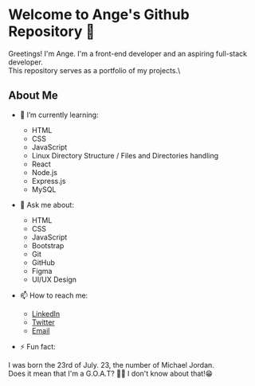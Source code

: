 # Welcome to Ange's Github Repository 👋

Greetings! I'm Ange. I'm a front-end developer and an aspiring full-stack developer.\
This repository serves as a portfolio of my projects.\

## About Me

- 🌱 I’m currently learning:

  - HTML
  - CSS
  - JavaScript
  - Linux Directory Structure / Files and Directories handling
  - React
  - Node.js
  - Express.js
  - MySQL

- 💬 Ask me about:
  - HTML
  - CSS
  - JavaScript
  - Bootstrap
  - Git
  - GitHub
  - Figma
  - UI/UX Design

- 📫 How to reach me:

    - [LinkedIn](https://www.linkedin.com/in/ange-kouakou-4b683b194)
    - [Twitter](https://twitter.com/AngeEricStepha1)
    - [Email](mailto:kouakouangeericstephane@gmail.com)

- ⚡ Fun fact:

I was born the 23rd of July. 23, the number of Michael Jordan.\
Does it mean that I'm a G.O.A.T? 🐐😏 I don't know about that!😁


<!--
Here are some ideas to get you started:

- 🔭 I’m currently working on ...
- 👯 I’m looking to collaborate on ...
- 🤔 I’m looking for help with ...
-->
